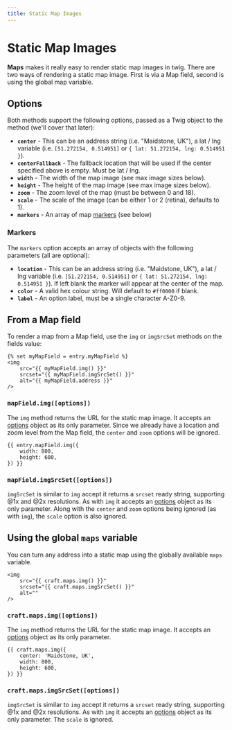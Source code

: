```yaml
---
title: Static Map Images
---
```


# Static Map Images

**Maps** makes it really easy to render static map images in twig. There are two
ways of rendering a static map image. First is via a Map field, second is using 
the global map variable.

## Options

Both methods support the following options, passed as a Twig object to the 
method (we'll cover that later):

- **`center`** - This can be an address string (i.e. "Maidstone, UK"), a lat / 
                 lng variable (i.e. `[51.272154, 0.514951]` or 
                 `{ lat: 51.272154, lng: 0.514951 }`).
- **`centerFallback`** - The fallback location that will be used if the center 
                         specified above is empty. Must be lat / lng.
- **`width`** - The width of the map image (see max image sizes below).
- **`height`** - The height of the map image (see max image sizes below).
- **`zoom`** - The zoom level of the map (must be between 0 and 18).
- **`scale`** - The scale of the image (can be either 1 or 2 (retina), defaults to 1).
- **`markers`** - An array of map [markers](#markers) (see below)

### Markers

The `markers` option accepts an array of objects with the following parameters 
(all are optional):

- **`location`** - This can be an address string (i.e. "Maidstone, UK"), a lat / 
                   lng variable (i.e. `[51.272154, 0.514951]` or 
                   `{ lat: 51.272154, lng: 0.514951 }`). If left blank the 
                   marker will appear at the center of the map.
- **`color`** - A valid hex colour string. Will default to `#ff0000` if blank.
- **`label`** - An option label, must be a single character A-Z0-9.

## From a Map field

To render a map from a Map field, use the `img` or `imgSrcSet` methods on the 
fields value:

```twig
{% set myMapField = entry.myMapField %}
<img
    src="{{ myMapField.img() }}"
    srcset="{{ myMapField.imgSrcSet() }}"
    alt="{{ myMapField.address }}"
/>
```

### `mapField.img([options])`

The `img` method returns the URL for the static map image. It accepts an 
[options](#options) object as its only parameter. Since we already
have a location and zoom level from the Map field, the `center` and `zoom` 
options will be ignored.

```twig
{{ entry.mapField.img({
    width: 800,
    height: 600,
}) }}
```

### `mapField.imgSrcSet([options])`

`imgSrcSet` is similar to `img` accept it returns a `srcset` ready string, 
supporting @1x and @2x resolutions. As with `img` it accepts an 
[options](#options) object as its only parameter. Along with the `center` and 
`zoom` options being ignored (as with `img`), the `scale` option is also 
ignored.

## Using the global `maps` variable

You can turn any address into a static map using the globally available `maps` 
variable.

```twig
<img
    src="{{ craft.maps.img() }}"
    srcset="{{ craft.maps.imgSrcSet() }}"
    alt=""
/>
```

### `craft.maps.img([options])`

The `img` method returns the URL for the static map image. It accepts an 
[options](#options) object as its only parameter.

```twig
{{ craft.maps.img({
    center: 'Maidstone, UK',
    width: 800,
    height: 600,
}) }}
```

### `craft.maps.imgSrcSet([options])`

`imgSrcSet` is similar to `img` accept it returns a `srcset` ready string, 
supporting @1x and @2x resolutions. As with `img` it accepts an 
[options](#options) object as its only parameter. The `scale` is ignored.

